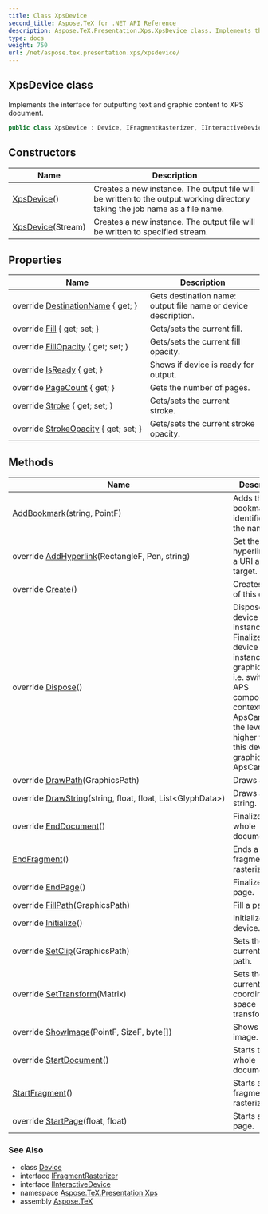 ```yaml
---
title: Class XpsDevice
second_title: Aspose.TeX for .NET API Reference
description: Aspose.TeX.Presentation.Xps.XpsDevice class. Implements the interface for outputting text and graphic content to XPS document
type: docs
weight: 750
url: /net/aspose.tex.presentation.xps/xpsdevice/
---
```

## XpsDevice class

Implements the interface for outputting text and graphic content to XPS document.

```csharp
public class XpsDevice : Device, IFragmentRasterizer, IInteractiveDevice
```

## Constructors

| Name | Description |
| --- | --- |
| [XpsDevice](xpsdevice/#constructor)() | Creates a new instance. The output file will be written to the output working directory taking the job name as a file name. |
| [XpsDevice](xpsdevice/#constructor_1)(Stream) | Creates a new instance. The output file will be written to specified stream. |

## Properties

| Name | Description |
| --- | --- |
| override [DestinationName](../../aspose.tex.presentation.xps/xpsdevice/destinationname/) { get; } | Gets destination name: output file name or device description. |
| override [Fill](../../aspose.tex.presentation.xps/xpsdevice/fill/) { get; set; } | Gets/sets the current fill. |
| override [FillOpacity](../../aspose.tex.presentation.xps/xpsdevice/fillopacity/) { get; set; } | Gets/sets the current fill opacity. |
| override [IsReady](../../aspose.tex.presentation.xps/xpsdevice/isready/) { get; } | Shows if device is ready for output. |
| override [PageCount](../../aspose.tex.presentation.xps/xpsdevice/pagecount/) { get; } | Gets the number of pages. |
| override [Stroke](../../aspose.tex.presentation.xps/xpsdevice/stroke/) { get; set; } | Gets/sets the current stroke. |
| override [StrokeOpacity](../../aspose.tex.presentation.xps/xpsdevice/strokeopacity/) { get; set; } | Gets/sets the current stroke opacity. |

## Methods

| Name | Description |
| --- | --- |
| [AddBookmark](../../aspose.tex.presentation.xps/xpsdevice/addbookmark/)(string, PointF) | Adds the bookmark identified by the name. |
| override [AddHyperlink](../../aspose.tex.presentation.xps/xpsdevice/addhyperlink/)(RectangleF, Pen, string) | Set the hyperlink with a URI as its target. |
| override [Create](../../aspose.tex.presentation.xps/xpsdevice/create/)() | Creates a copy of this device. |
| override [Dispose](../../aspose.tex.presentation.xps/xpsdevice/dispose/)() | Disposes this device instance. Finalizes this device instance graphics state, i.e. switches APS composing context to the ApsCanvas of the level higher then this device's graphics state ApsCanvas. |
| override [DrawPath](../../aspose.tex.presentation.xps/xpsdevice/drawpath/)(GraphicsPath) | Draws a path. |
| override [DrawString](../../aspose.tex.presentation.xps/xpsdevice/drawstring/)(string, float, float, List&lt;GlyphData&gt;) | Draws a text string. |
| override [EndDocument](../../aspose.tex.presentation.xps/xpsdevice/enddocument/)() | Finalizes the whole document. |
| [EndFragment](../../aspose.tex.presentation.xps/xpsdevice/endfragment/)() | Ends a fragment to rasterize. |
| override [EndPage](../../aspose.tex.presentation.xps/xpsdevice/endpage/)() | Finalizes a page. |
| override [FillPath](../../aspose.tex.presentation.xps/xpsdevice/fillpath/)(GraphicsPath) | Fill a path. |
| override [Initialize](../../aspose.tex.presentation.xps/xpsdevice/initialize/)() | Initializes the device. |
| override [SetClip](../../aspose.tex.presentation.xps/xpsdevice/setclip/)(GraphicsPath) | Sets the current clip path. |
| override [SetTransform](../../aspose.tex.presentation.xps/xpsdevice/settransform/)(Matrix) | Sets the current coordinate space transformation. |
| override [ShowImage](../../aspose.tex.presentation.xps/xpsdevice/showimage/)(PointF, SizeF, byte[]) | Shows a raster image. |
| override [StartDocument](../../aspose.tex.presentation.xps/xpsdevice/startdocument/)() | Starts the whole document. |
| [StartFragment](../../aspose.tex.presentation.xps/xpsdevice/startfragment/)() | Starts a fragment to rasterize. |
| override [StartPage](../../aspose.tex.presentation.xps/xpsdevice/startpage/)(float, float) | Starts a new page. |

### See Also

* class [Device](../../aspose.tex.presentation/device/)
* interface [IFragmentRasterizer](../../aspose.tex.presentation/ifragmentrasterizer/)
* interface [IInteractiveDevice](../../aspose.tex.presentation/iinteractivedevice/)
* namespace [Aspose.TeX.Presentation.Xps](../../aspose.tex.presentation.xps/)
* assembly [Aspose.TeX](../../)



